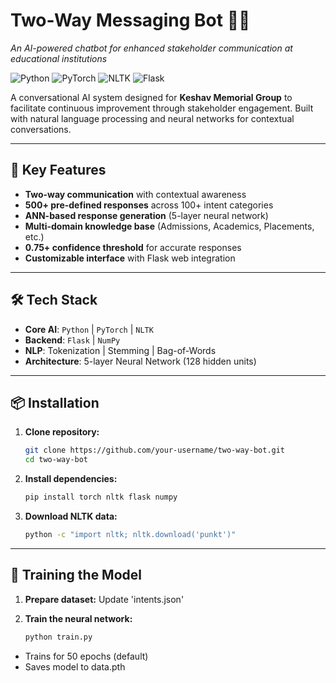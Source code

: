 # Two-Way Messaging Bot 🤖💬  
*An AI-powered chatbot for enhanced stakeholder communication at educational institutions*

![Python](https://img.shields.io/badge/Python-3.8%2B-blue)
![PyTorch](https://img.shields.io/badge/PyTorch-2.0%2B-orange)
![NLTK](https://img.shields.io/badge/NLTK-3.7%2B-green)
![Flask](https://img.shields.io/badge/Flask-2.3%2B-lightgrey)

A conversational AI system designed for **Keshav Memorial Group** to facilitate continuous improvement through stakeholder engagement. Built with natural language processing and neural networks for contextual conversations.

---

## 🚀 Key Features
- **Two-way communication** with contextual awareness
- **500+ pre-defined responses** across 100+ intent categories
- **ANN-based response generation** (5-layer neural network)
- **Multi-domain knowledge base** (Admissions, Academics, Placements, etc.)
- **0.75+ confidence threshold** for accurate responses
- **Customizable interface** with Flask web integration

---

## 🛠 Tech Stack
- **Core AI**: `Python` | `PyTorch` | `NLTK`
- **Backend**: `Flask` | `NumPy`
- **NLP**: Tokenization | Stemming | Bag-of-Words
- **Architecture**: 5-layer Neural Network (128 hidden units)
---

## 📦 Installation
1. **Clone repository:**
   ```bash
   git clone https://github.com/your-username/two-way-bot.git
   cd two-way-bot
2. **Install dependencies:**
   ```bash
   pip install torch nltk flask numpy
3. **Download NLTK data:**
   ```bash
   python -c "import nltk; nltk.download('punkt')"
---

## 🧠 Training the Model
1. **Prepare dataset:** Update 'intents.json'

2. **Train the neural network:**
   ```bash
   python train.py

- Trains for 50 epochs (default)
- Saves model to data.pth

